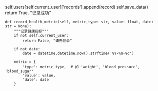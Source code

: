 self.users[self.current_user]['records'].append(record)
        self.save_data()
        return True, "记录成功"
    
    def record_health_metric(self, metric_type: str, value: float, date: str = None):
        """记录健康指标"""
        if not self.current_user:
            return False, "请先登录"
        
        if not date:
            date = datetime.datetime.now().strftime('%Y-%m-%d')
        
        metric = {
            'type': metric_type,  # 如 'weight', 'blood_pressure', 'blood_sugar'
            'value': value,
            'date': date
        }
